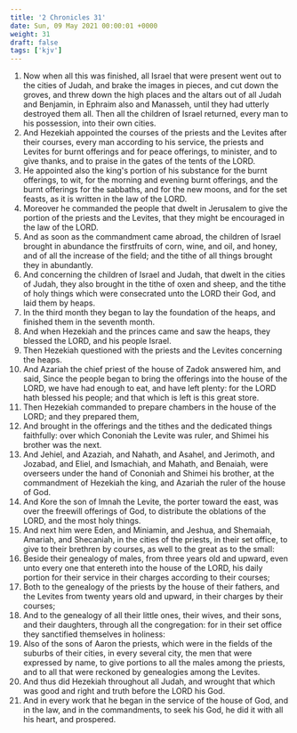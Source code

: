 ```yaml
---
title: '2 Chronicles 31'
date: Sun, 09 May 2021 00:00:01 +0000
weight: 31
draft: false
tags: ['kjv'] 
---
```


1. Now when all this was finished, all Israel that were present went out to the cities of Judah, and brake the images in pieces, and cut down the groves, and threw down the high places and the altars out of all Judah and Benjamin, in Ephraim also and Manasseh, until they had utterly destroyed them all. Then all the children of Israel returned, every man to his possession, into their own cities.
2. And Hezekiah appointed the courses of the priests and the Levites after their courses, every man according to his service, the priests and Levites for burnt offerings and for peace offerings, to minister, and to give thanks, and to praise in the gates of the tents of the LORD.
3. He appointed also the king's portion of his substance for the burnt offerings, to wit, for the morning and evening burnt offerings, and the burnt offerings for the sabbaths, and for the new moons, and for the set feasts, as it is written in the law of the LORD.
4. Moreover he commanded the people that dwelt in Jerusalem to give the portion of the priests and the Levites, that they might be encouraged in the law of the LORD.
5. And as soon as the commandment came abroad, the children of Israel brought in abundance the firstfruits of corn, wine, and oil, and honey, and of all the increase of the field; and the tithe of all things brought they in abundantly.
6. And concerning the children of Israel and Judah, that dwelt in the cities of Judah, they also brought in the tithe of oxen and sheep, and the tithe of holy things which were consecrated unto the LORD their God, and laid them by heaps.
7. In the third month they began to lay the foundation of the heaps, and finished them in the seventh month.
8. And when Hezekiah and the princes came and saw the heaps, they blessed the LORD, and his people Israel.
9. Then Hezekiah questioned with the priests and the Levites concerning the heaps.
10. And Azariah the chief priest of the house of Zadok answered him, and said, Since the people began to bring the offerings into the house of the LORD, we have had enough to eat, and have left plenty: for the LORD hath blessed his people; and that which is left is this great store.
11. Then Hezekiah commanded to prepare chambers in the house of the LORD; and they prepared them,
12. And brought in the offerings and the tithes and the dedicated things faithfully: over which Cononiah the Levite was ruler, and Shimei his brother was the next.
13. And Jehiel, and Azaziah, and Nahath, and Asahel, and Jerimoth, and Jozabad, and Eliel, and Ismachiah, and Mahath, and Benaiah, were overseers under the hand of Cononiah and Shimei his brother, at the commandment of Hezekiah the king, and Azariah the ruler of the house of God.
14. And Kore the son of Imnah the Levite, the porter toward the east, was over the freewill offerings of God, to distribute the oblations of the LORD, and the most holy things.
15. And next him were Eden, and Miniamin, and Jeshua, and Shemaiah, Amariah, and Shecaniah, in the cities of the priests, in their set office, to give to their brethren by courses, as well to the great as to the small:
16. Beside their genealogy of males, from three years old and upward, even unto every one that entereth into the house of the LORD, his daily portion for their service in their charges according to their courses;
17. Both to the genealogy of the priests by the house of their fathers, and the Levites from twenty years old and upward, in their charges by their courses;
18. And to the genealogy of all their little ones, their wives, and their sons, and their daughters, through all the congregation: for in their set office they sanctified themselves in holiness:
19. Also of the sons of Aaron the priests, which were in the fields of the suburbs of their cities, in every several city, the men that were expressed by name, to give portions to all the males among the priests, and to all that were reckoned by genealogies among the Levites.
20. And thus did Hezekiah throughout all Judah, and wrought that which was good and right and truth before the LORD his God.
21. And in every work that he began in the service of the house of God, and in the law, and in the commandments, to seek his God, he did it with all his heart, and prospered.
